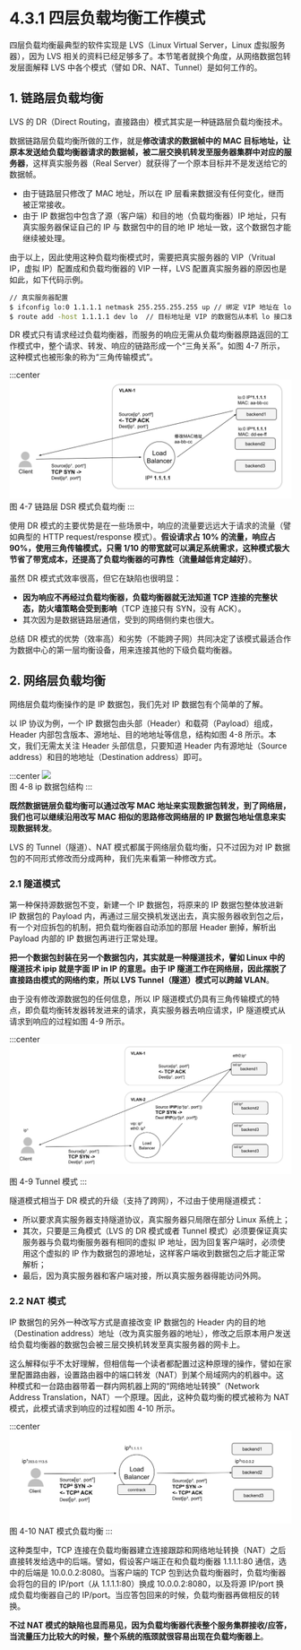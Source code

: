 # 4.3.1 四层负载均衡工作模式

四层负载均衡最典型的软件实现是 LVS（Linux Virtual Server，Linux 虚拟服务器），因为 LVS 相关的资料已经足够多了。本节笔者就换个角度，从网络数据包转发层面解释 LVS 中各个模式（譬如 DR、NAT、Tunnel）是如何工作的。

## 1. 链路层负载均衡

LVS 的 DR（Direct Routing，直接路由）模式其实是一种链路层负载均衡技术。

数据链路层负载均衡所做的工作，就是**修改请求的数据帧中的 MAC 目标地址，让原本发送给负载均衡器请求的数据帧，被二层交换机转发至服务器集群中对应的服务器**，这样真实服务器（Real Server）就获得了一个原本目标并不是发送给它的数据帧。

- 由于链路层只修改了 MAC 地址，所以在 IP 层看来数据没有任何变化，继而被正常接收。
- 由于 IP 数据包中包含了源（客户端）和目的地（负载均衡器）IP 地址，只有真实服务器保证自己的 IP 与 数据包中的目的地 IP 地址一致，这个数据包才能继续被处理。

由于以上，因此使用这种负载均衡模式时，需要把真实服务器的 VIP（Vritual IP，虚拟 IP）配置成和负载均衡器的 VIP 一样，LVS 配置真实服务器的原因也是如此，如下代码示例。

```bash
// 真实服务器配置
$ ifconfig lo:0 1.1.1.1 netmask 255.255.255.255 up // 绑定 VIP 地址在 lo 接口上才能收到目标地址为 VIP 的包。
$ route add -host 1.1.1.1 dev lo  // 目标地址是 VIP 的数据包从本机 lo 接口发送出去
```

DR 模式只有请求经过负载均衡器，而服务的响应无需从负载均衡器原路返回的工作模式中，整个请求、转发、响应的链路形成一个“三角关系”。如图 4-7 所示，这种模式也被形象的称为“三角传输模式”。

:::center
  ![](../assets/balancer4-dsr.svg)<br/>
 图 4-7 链路层 DSR 模式负载均衡
:::

使用 DR 模式的主要优势是在一些场景中，响应的流量要远远大于请求的流量（譬如典型的 HTTP request/response 模式）。**假设请求占 10% 的流量，响应占 90%，使用三角传输模式，只需 1/10 的带宽就可以满足系统需求，这种模式极大节省了带宽成本，还提高了负载均衡器的可靠性（流量越低肯定越好）**。

虽然 DR 模式式效率很高，但它在缺陷也很明显：
- **因为响应不再经过负载均衡器，负载均衡器就无法知道 TCP 连接的完整状态，防火墙策略会受到影响**（TCP 连接只有 SYN，没有 ACK）。
- 其次因为是数据链路层通信，受到的网络侧约束也很大。

总结 DR 模式的优势（效率高）和劣势（不能跨子网）共同决定了该模式最适合作为数据中心的第一层均衡设备，用来连接其他的下级负载均衡器。

## 2. 网络层负载均衡

网络层负载均衡操作的是 IP 数据包，我们先对 IP 数据包有个简单的了解。

以 IP 协议为例，一个 IP 数据包由头部（Header）和载荷（Payload）组成，Header 内部包含版本、源地址、目的地地址等信息，结构如图 4-8 所示。本文，我们无需太关注 Header 头部信息，只要知道 Header 内有源地址（Source address）和目的地地址（Destination address）即可。

:::center
  ![](../assets/ip.svg)<br/>
 图 4-8 ip 数据包结构
:::

**既然数据链层负载均衡可以通过改写 MAC 地址来实现数据包转发，到了网络层，我们也可以继续沿用改写 MAC 相似的思路修改网络层的 IP 数据包地址信息来实现数据转发**。

LVS 的 Tunnel（隧道）、NAT 模式都属于网络层负载均衡，只不过因为对 IP 数据包的不同形式修改而分成两种，我们先来看第一种修改方式。

### 2.1 隧道模式

第一种保持源数据包不变，新建一个 IP 数据包，将原来的 IP 数据包整体放进新 IP 数据包的 Payload 内，再通过三层交换机发送出去，真实服务器收到包之后，有一个对应拆包的机制，把负载均衡器自动添加的那层 Header 删掉，解析出 Payload 内部的 IP 数据包再进行正常处理。

**把一个数据包封装在另一个数据包内，其实就是一种隧道技术，譬如 Linux 中的隧道技术 ipip 就是字面 IP in IP 的意思。由于 IP 隧道工作在网络层，因此摆脱了直接路由模式的网络约束，所以 LVS Tunnel（隧道）模式可以跨越 VLAN**。

由于没有修改源数据包的任何信息，所以 IP 隧道模式仍具有三角传输模式的特点，即负载均衡转发器转发进来的请求，真实服务器去响应请求，IP 隧道模式从请求到响应的过程如图 4-9 所示。

:::center
  ![](../assets/balancer4-tunnel.svg)<br/>
图 4-9 Tunnel 模式
:::

隧道模式相当于 DR 模式的升级（支持了跨网），不过由于使用隧道模式：
- 所以要求真实服务器支持隧道协议，真实服务器只局限在部分 Linux 系统上；
- 其次，只要是三角模式（LVS 的 DR 模式或者 Tunnel 模式）必须要保证真实服务器与负载均衡服务器有相同的虚拟 IP 地址，因为回复客户端时，必须使用这个虚拟的 IP 作为数据包的源地址，这样客户端收到数据包之后才能正常解析；
- 最后，因为真实服务器和客户端对接，所以真实服务器得能访问外网。

### 2.2 NAT 模式

IP 数据包的另外一种改写方式是直接改变 IP 数据包的 Header 内的目的地（Destination address）地址（改为真实服务器的地址），修改之后原本用户发送给负载均衡器的数据包会被三层交换机转发至真实服务器的网卡上。

这么解释似乎不太好理解，但相信每一个读者都配置过这种原理的操作，譬如在家里配置路由器，设置路由器中的端口转发（NAT）到某个局域网内的机器中。这种模式和一台路由器带着一群内网机器上网的“网络地址转换”（Network Address Translation，NAT）一个原理。因此，这种负载均衡的模式被称为 NAT 模式，此模式请求到响应的过程如图 4-10 所示。

:::center
  ![](../assets/balancer4-NAT.svg)<br/>
图 4-10 NAT 模式负载均衡
:::

这种类型中，TCP 连接在负载均衡器建立连接跟踪和网络地址转换（NAT）之后直接转发给选中的后端。譬如，假设客户端正在和负载均衡器 1.1.1.1:80 通信，选中的后端是 10.0.0.2:8080。当客户端的 TCP 包到达负载均衡器时，负载均衡器会将包的目的 IP/port（从 1.1.1.1:80）换成 10.0.0.2:8080，以及将源 IP/port 换成负载均衡器自己的 IP/port。当应答包回来的时候，负载均衡器再做相反的转换。

**不过 NAT 模式的缺陷也显而易见，因为负载均衡器代表整个服务集群接收/应答，当流量压力比较大的时候，整个系统的瓶颈就很容易出现在负载均衡器上**。

